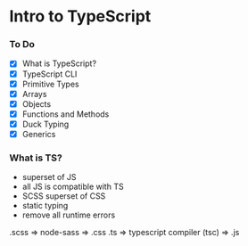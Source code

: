 # Intro to TypeScript

### To Do
* [x] What is TypeScript?
* [x] TypeScript CLI
* [x] Primitive Types
* [x] Arrays
* [x] Objects
* [x] Functions and Methods
* [x] Duck Typing
* [x] Generics

### What is TS?
* superset of JS
* all JS is compatible with TS
* SCSS superset of CSS
* static typing
* remove all runtime errors

.scss => node-sass => .css
.ts => typescript compiler (tsc) => .js
















